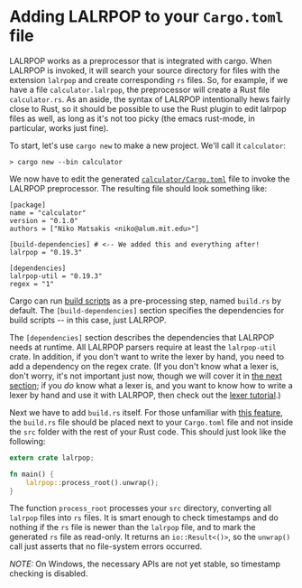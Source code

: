 # Adding LALRPOP to your `Cargo.toml` file

LALRPOP works as a preprocessor that is integrated with cargo. When
LALRPOP is invoked, it will search your source directory for files
with the extension `lalrpop` and create corresponding `rs` files. So,
for example, if we have a file `calculator.lalrpop`, the preprocessor
will create a Rust file `calculator.rs`. As an aside, the syntax of
LALRPOP intentionally hews fairly close to Rust, so it should be
possible to use the Rust plugin to edit lalrpop files as well, as long
as it's not too picky (the emacs rust-mode, in particular, works just
fine).

To start, let's use `cargo new` to make a new project. We'll call it
`calculator`:

```
> cargo new --bin calculator
```

We now have to edit the generated [`calculator/Cargo.toml`][calculator-Cargo.toml]
file to invoke the LALRPOP preprocessor. The resulting file should
look something like:

[calculator-Cargo.toml]: ../../calculator/Cargo.toml

```
[package]
name = "calculator"
version = "0.1.0"
authors = ["Niko Matsakis <niko@alum.mit.edu>"]

[build-dependencies] # <-- We added this and everything after!
lalrpop = "0.19.3"

[dependencies]
lalrpop-util = "0.19.3"
regex = "1"
```

Cargo can run [build scripts] as a pre-processing step,
named `build.rs` by default. The `[build-dependencies]`
section specifies the dependencies for build scripts -- in this
case, just LALRPOP.

[build scripts]: https://doc.rust-lang.org/cargo/reference/build-scripts.html

The `[dependencies]` section describes the dependencies that LALRPOP
needs at runtime. All LALRPOP parsers require at least the
`lalrpop-util` crate. In addition, if you don't want to write the
lexer by hand, you need to add a dependency on the regex crate. (If
you don't know what a lexer is, don't worry, it's not important just
now, though we will cover it in [the next section]; if you *do*
know what a lexer is, and you want to know how to write a lexer by
hand and use it with LALRPOP, then check out the [lexer tutorial].)

[the next section]: 002_paren_numbers.md
[lexer tutorial]: ../lexer_tutorial/index.md

Next we have to add `build.rs` itself. For those unfamiliar with [this feature], the `build.rs` file
should be placed next to your `Cargo.toml` file and not inside the `src` folder with the rest of
your Rust code. This should just look like the following:

[this feature]: https://doc.rust-lang.org/cargo/reference/build-scripts.html

```rust
extern crate lalrpop;

fn main() {
    lalrpop::process_root().unwrap();
}
```

The function `process_root` processes your `src` directory, converting
all `lalrpop` files into `rs` files. It is smart enough to check
timestamps and do nothing if the `rs` file is newer than the `lalrpop`
file, and to mark the generated `rs` file as read-only. It returns an
`io::Result<()>`, so the `unwrap()` call just asserts that no
file-system errors occurred.

*NOTE:* On Windows, the necessary APIs are not yet stable, so
timestamp checking is disabled.
